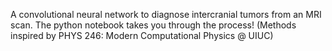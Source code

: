 A convolutional neural network to diagnose intercranial tumors from an MRI scan. The python notebook takes you through the process!
(Methods inspired by PHYS 246: Modern Computational Physics @ UIUC)
